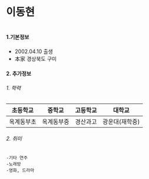 <h1>
  이동현
<h1>

#### 1.기본정보
- 2002.04.10 출생
- 本家 경상북도 구미 


#### 2. 추가정보 
  ######  1. 학력
| 초등학교 | 중학교 | 고등학교 | 대학교 |
|---|---|---|---|
| 옥계동부초 | 옥계동부중 | 경산과고 | 광운대(재학중) |

  ######  2. 취미 
    -기타 연주
    -노래방 
    -영화, 드라마 
